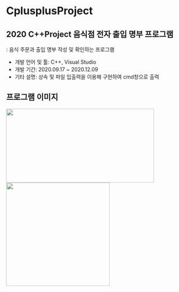 # CplusplusProject
## 2020 C++Project 음식점 전자 출입 명부 프로그램
: 음식 주문과 출입 명부 작성 및 확인하는 프로그램

<ul>
  <li>
   개발 언어 및 툴: C++, Visual Studio
  </li>
   <li>
    개발 기간: 2020.09.17 ~ 2020.12.09
    </li>
    <li>
    기타 설명: 상속 및 파일 입출력을 이용해 구현하여 cmd창으로 출력
    </li>
  </ul>
  
  ## 프로그램 이미지
  <div>
    <img src="https://user-images.githubusercontent.com/57125986/113389174-82ad3b80-93ca-11eb-84c2-957c4193f018.png" width="400" height="200"></img>
 <img src="https://user-images.githubusercontent.com/57125986/113389175-83de6880-93ca-11eb-9d41-4f502e551ab9.png" width="280"></img>
  </div>
 
